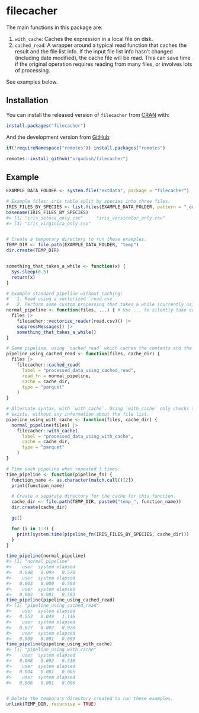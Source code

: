 
<!-- README.md is generated from README.Rmd. Please edit that file -->

# filecacher

<!-- badges: start -->
<!-- badges: end -->

The main functions in this package are:

1.  `with_cache`: Caches the expression in a local file on disk.
2.  `cached_read`: A wrapper around a typical read function that caches
    the result and the file list info. If the input file list info
    hasn’t changed (including date modified), the cache file will be
    read. This can save time if the original operation requires reading
    from many files, or involves lots of processing.

See examples below.

## Installation

You can install the released version of `filecacher` from
[CRAN](https://cran.r-project.org/package=filecacher) with:

``` r
install.packages("filecacher")
```

And the development version from
[GitHub](https://github.com/orgadish/filecacher):

``` r
if(!requireNamespace("remotes")) install.packages("remotes")

remotes::install_github("orgadish/filecacher")
```

## Example

``` r
EXAMPLE_DATA_FOLDER <- system.file("extdata", package = "filecacher")

# Example files: iris table split by species into three files.
IRIS_FILES_BY_SPECIES <- list.files(EXAMPLE_DATA_FOLDER, pattern = "_only[.]csv$", full.names = TRUE)
basename(IRIS_FILES_BY_SPECIES)
#> [1] "iris_setosa_only.csv"     "iris_versicolor_only.csv"
#> [3] "iris_virginica_only.csv"


# Create a temporary directory to run these examples.
TEMP_DIR <- file.path(EXAMPLE_DATA_FOLDER, "temp")
dir.create(TEMP_DIR)


something_that_takes_a_while <- function(x) {
  Sys.sleep(0.5)
  return(x)
}

# Example standard pipeline without caching:
#   1. Read using a vectorized `read.csv`.
#   2. Perform some custom processing that takes a while (currently using sleep as an example).
normal_pipeline <- function(files, ...) { # Use ... to silently take cache_dir below.
  files |>
    filecacher::vectorize_reader(read.csv)() |>
    suppressMessages() |>
    something_that_takes_a_while()
}

# Same pipeline, using `cached_read` which caches the contents and the file info for checking later:
pipeline_using_cached_read <- function(files, cache_dir) {
  files |>
    filecacher::cached_read(
      label = "processed_data_using_cached_read",
      read_fn = normal_pipeline,
      cache = cache_dir,
      type = "parquet"
    )
}

# Alternate syntax, with `with_cache`. Using `with_cache` only checks that the cache file
# exists, without any information about the file list.
pipeline_using_with_cache <- function(files, cache_dir) {
  normal_pipeline(files) |>
    filecacher::with_cache(
      label = "processed_data_using_with_cache",
      cache = cache_dir,
      type = "parquet"
    )
}

# Time each pipeline when repeated 3 times:
time_pipeline <- function(pipeline_fn) {
  function_name <- as.character(match.call()[2])
  print(function_name)

  # Create a separate directory for the cache for this function.
  cache_dir <- file.path(TEMP_DIR, paste0("temp_", function_name))
  dir.create(cache_dir)

  gc()

  for (i in 1:3) {
    print(system.time(pipeline_fn(IRIS_FILES_BY_SPECIES, cache_dir)))
  }
}

time_pipeline(normal_pipeline)
#> [1] "normal_pipeline"
#>    user  system elapsed 
#>   0.048   0.009   0.570 
#>    user  system elapsed 
#>   0.003   0.000   0.504 
#>    user  system elapsed 
#>   0.003   0.001   0.503
time_pipeline(pipeline_using_cached_read)
#> [1] "pipeline_using_cached_read"
#>    user  system elapsed 
#>   0.553   0.049   1.146 
#>    user  system elapsed 
#>   0.027   0.002   0.028 
#>    user  system elapsed 
#>   0.009   0.001   0.009
time_pipeline(pipeline_using_with_cache)
#> [1] "pipeline_using_with_cache"
#>    user  system elapsed 
#>   0.008   0.002   0.510 
#>    user  system elapsed 
#>   0.004   0.001   0.005 
#>    user  system elapsed 
#>   0.006   0.001   0.006


# Delete the temporary directory created to run these examples.
unlink(TEMP_DIR, recursive = TRUE)
```
